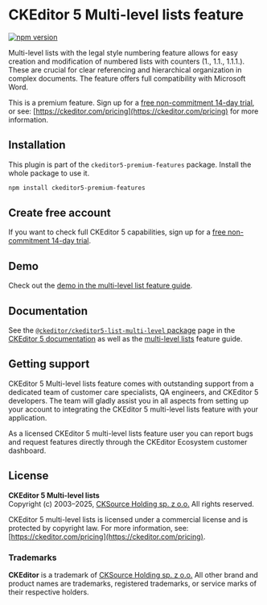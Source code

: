 CKEditor&nbsp;5 Multi-level lists feature
=========================================

[![npm version](https://badge.fury.io/js/%40ckeditor%2Fckeditor5-list-multi-level.svg)](https://www.npmjs.com/package/@ckeditor/ckeditor5-list-multi-level)

Multi-level lists with the legal style numbering feature allows for easy creation and modification of numbered lists with counters (1., 1.1., 1.1.1.). These are crucial for clear referencing and hierarchical organization in complex documents. The feature offers full compatibility with Microsoft Word.

This is a premium feature. Sign up for a [free non-commitment 14-day trial](https://portal.ckeditor.com/checkout?plan=free), or see: [https://ckeditor.com/pricing](https://ckeditor.com/pricing) for more information.

## Installation

This plugin is part of the `ckeditor5-premium-features` package. Install the whole package to use it.

```bash
npm install ckeditor5-premium-features
```

## Create free account

If you want to check full CKEditor&nbsp;5 capabilities, sign up for a [free non-commitment 14-day trial](https://portal.ckeditor.com/checkout?plan=free).

## Demo

Check out the [demo in the multi-level list feature guide](https://ckeditor.com/docs/ckeditor5/latest/features/lists/multi-level-lists.html#demo).

## Documentation

See the [`@ckeditor/ckeditor5-list-multi-level` package](https://ckeditor.com/docs/ckeditor5/latest/api/list-multi-level.html) page in the [CKEditor&nbsp;5 documentation](https://ckeditor.com/docs/ckeditor5/latest/) as well as the [multi-level lists](https://ckeditor.com/docs/ckeditor5/latest/features/lists/multi-level-lists.html) feature guide.

## Getting support

CKEditor&nbsp;5 Multi-level lists feature comes with outstanding support from a dedicated team of customer care specialists, QA engineers, and CKEditor&nbsp;5 developers. The team will gladly assist you in all aspects from setting up your account to integrating the CKEditor&nbsp;5  multi-level lists feature with your application.

As a licensed CKEditor&nbsp;5  multi-level lists feature user you can report bugs and request features directly through the CKEditor Ecosystem customer dashboard.

## License

**CKEditor&nbsp;5 Multi-level lists**<br>
Copyright (c) 2003–2025, [CKSource Holding sp. z o.o.](https://cksource.com) All rights reserved.

CKEditor&nbsp;5  multi-level lists is licensed under a commercial license and is protected by copyright law. For more information, see: [https://ckeditor.com/pricing](https://ckeditor.com/pricing).

### Trademarks

**CKEditor** is a trademark of [CKSource Holding sp. z o.o.](https://cksource.com) All other brand and product names are trademarks, registered trademarks, or service marks of their respective holders.
